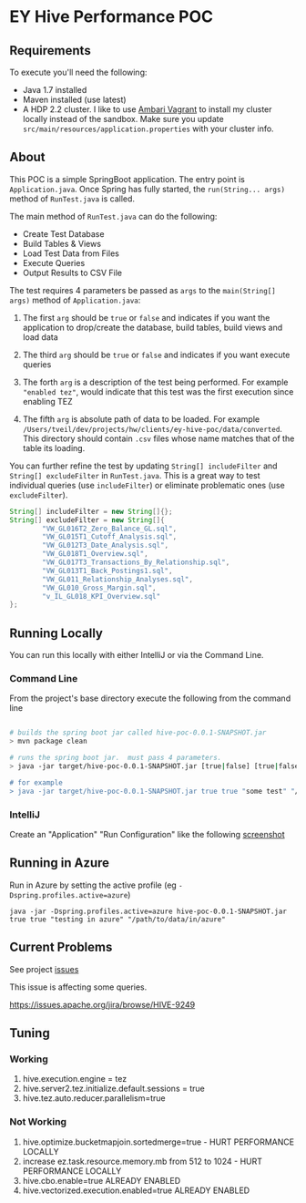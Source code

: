 # EY Hive Performance POC

## Requirements

To execute you'll need the following:
* Java 1.7 installed
* Maven installed (use latest)
* A HDP 2.2 cluster.  I like to use [Ambari Vagrant](https://cwiki.apache.org/confluence/display/AMBARI/Quick+Start+Guide) to install my cluster locally instead of the sandbox.  Make sure you update `src/main/resources/application.properties` with your cluster info.

## About

This POC is a simple SpringBoot application.  The entry point is `Application.java`.  Once Spring has fully started, the `run(String... args)` method of `RunTest.java` is called.

The main method of `RunTest.java` can do the following:

* Create Test Database
* Build Tables & Views
* Load Test Data from Files
* Execute Queries
* Output Results to CSV File

The test requires 4 parameters be passed as `args` to the `main(String[] args)` method of `Application.java`:

1.  The first `arg` should be `true` or `false` and indicates if you want the application to drop/create the database, build tables, build views and load data

1.  The third `arg` should be `true` or `false` and indicates if you want execute queries

1.  The forth `arg` is a description of the test being performed.  For example `"enabled tez"`, would indicate that this test was the first execution since enabling TEZ

1.  The fifth `arg` is absolute path of data to be loaded.  For example `/Users/tveil/dev/projects/hw/clients/ey-hive-poc/data/converted`.  This directory should contain `.csv` files whose name matches that of the table its loading.

You can further refine the test by updating `String[] includeFilter` and `String[] excludeFilter` in `RunTest.java`.  This is a great way to test individual queries (use `includeFilter`) or eliminate problematic ones (use `excludeFilter`).

```java
String[] includeFilter = new String[]{};
String[] excludeFilter = new String[]{
        "VW_GL016T2_Zero_Balance_GL.sql",
        "VW_GL015T1_Cutoff_Analysis.sql",
        "VW_GL012T3_Date_Analysis.sql",
        "VW_GL018T1_Overview.sql",
        "VW_GL017T3_Transactions_By_Relationship.sql",
        "VW_GL013T1_Back_Postings1.sql",
        "VW_GL011_Relationship_Analyses.sql",
        "VW_GL010_Gross_Margin.sql",
        "v_IL_GL018_KPI_Overview.sql"
};
```

## Running Locally

You can run this locally with either IntelliJ or via the Command Line.

### Command Line

From the project's base directory execute the following from the command line

```bash

# builds the spring boot jar called hive-poc-0.0.1-SNAPSHOT.jar
> mvn package clean

# runs the spring boot jar.  must pass 4 parameters.
> java -jar target/hive-poc-0.0.1-SNAPSHOT.jar [true|false] [true|false] "[test description]" "[data location]

# for example
> java -jar target/hive-poc-0.0.1-SNAPSHOT.jar true true "some test" "/Users/tveil/dev/projects/hw/clients/ey-hive-poc/data/converted"

```

### IntelliJ

Create an "Application" "Run Configuration" like the following [screenshot](https://github.com/timveil/ey-hive-poc/blob/master/docs/Run_Debug_Configurations.png)


## Running in Azure

Run in Azure by setting the active profile (eg `-Dspring.profiles.active=azure`)

```
java -jar -Dspring.profiles.active=azure hive-poc-0.0.1-SNAPSHOT.jar true true "testing in azure" "/path/to/data/in/azure"
```

## Current Problems


See project [issues](https://github.com/timveil/ey-hive-poc/issues)

This issue is affecting some queries.

https://issues.apache.org/jira/browse/HIVE-9249


## Tuning

### Working
1.  hive.execution.engine = tez
1.  hive.server2.tez.initialize.default.sessions = true
1.  hive.tez.auto.reducer.parallelism=true

### Not Working
1.  hive.optimize.bucketmapjoin.sortedmerge=true - HURT PERFORMANCE LOCALLY
1.  increase ez.task.resource.memory.mb from 512 to 1024 - HURT PERFORMANCE LOCALLY
1.  hive.cbo.enable=true ALREADY ENABLED
1.  hive.vectorized.execution.enabled=true ALREADY ENABLED